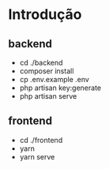 # Introdução

## backend

- cd ./backend
- composer install
- cp .env.example .env
- php artisan key:generate
- php artisan serve

## frontend

- cd ./frontend
- yarn
- yarn serve
